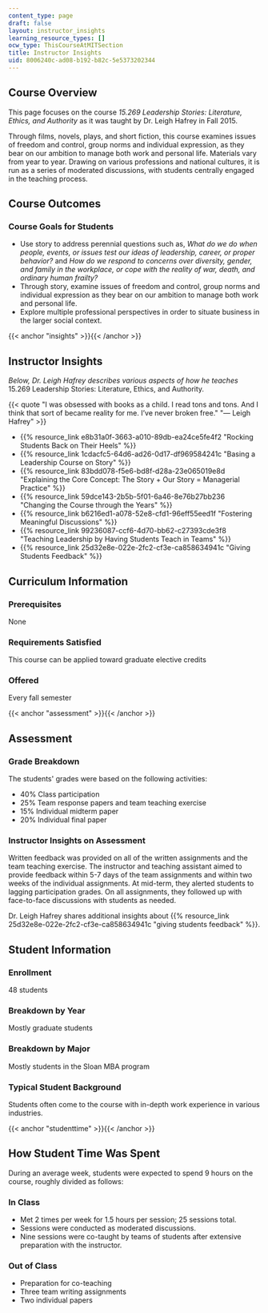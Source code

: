```yaml
---
content_type: page
draft: false
layout: instructor_insights
learning_resource_types: []
ocw_type: ThisCourseAtMITSection
title: Instructor Insights
uid: 8006240c-ad08-b192-b82c-5e5373202344
---
```

## Course Overview

This page focuses on the course _15.269 Leadership Stories: Literature, Ethics, and Authority_ as it was taught by Dr. Leigh Hafrey in Fall 2015.

Through films, novels, plays, and short fiction, this course examines issues of freedom and control, group norms and individual expression, as they bear on our ambition to manage both work and personal life. Materials vary from year to year. Drawing on various professions and national cultures, it is run as a series of moderated discussions, with students centrally engaged in the teaching process.

## Course Outcomes

### Course Goals for Students

- Use story to address perennial questions such as, _What do we do when people, events, or issues test our ideas of leadership, career, or proper behavior?_ and _How do we respond to concerns over diversity, gender, and family in the workplace, or cope with the reality of war, death, and ordinary human frailty?_
- Through story, examine issues of freedom and control, group norms and individual expression as they bear on our ambition to manage both work and personal life.
- Explore multiple professional perspectives in order to situate business in the larger social context.

{{< anchor "insights" >}}{{< /anchor >}}

## Instructor Insights

_Below, Dr. Leigh Hafrey describes various aspects of how he teaches_ 15.269 Leadership Stories: Literature, Ethics, and Authority.

{{< quote "I was obsessed with books as a child. I read tons and tons. And I think that sort of became reality for me. I’ve never broken free." "— Leigh Hafrey" >}}

- {{% resource_link e8b31a0f-3663-a010-89db-ea24ce5fe4f2 "Rocking Students Back on Their Heels" %}}
- {{% resource_link 1cdacfc5-64d6-ad26-0d17-df969584241c "Basing a Leadership Course on Story" %}}
- {{% resource_link 83bdd078-f5e6-bd8f-d28a-23e065019e8d "Explaining the Core Concept: The Story + Our Story = Managerial Practice" %}}
- {{% resource_link 59dce143-2b5b-5f01-6a46-8e76b27bb236 "Changing the Course through the Years" %}}
- {{% resource_link b6216ed1-a078-52e8-cfd1-96eff55eed1f "Fostering Meaningful Discussions" %}}
- {{% resource_link 99236087-ccf6-4d70-bb62-c27393cde3f8 "Teaching Leadership by Having Students Teach in Teams" %}}
- {{% resource_link 25d32e8e-022e-2fc2-cf3e-ca858634941c "Giving Students Feedback" %}}

## Curriculum Information

### Prerequisites

None

### Requirements Satisfied

This course can be applied toward graduate elective credits

### Offered

Every fall semester

{{< anchor "assessment" >}}{{< /anchor >}}

## Assessment

### Grade Breakdown

The students' grades were based on the following activities:

- 40% Class participation
- 25% Team response papers and team teaching exercise
- 15% Individual midterm paper
- 20% Individual final paper

### Instructor Insights on Assessment

Written feedback was provided on all of the written assignments and the team teaching exercise. The instructor and teaching assistant aimed to provide feedback within 5-7 days of the team assignments and within two weeks of the individual assignments. At mid-term, they alerted students to lagging participation grades. On all assignments, they followed up with face-to-face discussions with students as needed.

Dr. Leigh Hafrey shares additional insights about {{% resource_link 25d32e8e-022e-2fc2-cf3e-ca858634941c "giving students feedback" %}}.

## Student Information

### Enrollment

48 students

### Breakdown by Year

Mostly graduate students

### Breakdown by Major

Mostly students in the Sloan MBA program

### Typical Student Background

Students often come to the course with in-depth work experience in various industries.

{{< anchor "studenttime" >}}{{< /anchor >}}

## How Student Time Was Spent

During an average week, students were expected to spend 9 hours on the course, roughly divided as follows:

### In Class

- Met 2 times per week for 1.5 hours per session; 25 sessions total.
- Sessions were conducted as moderated discussions.
- Nine sessions were co-taught by teams of students after extensive preparation with the instructor.

### Out of Class

- Preparation for co-teaching
- Three team writing assignments
- Two individual papers